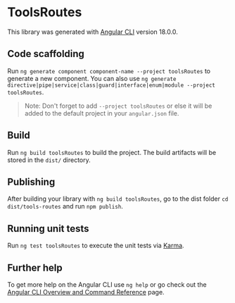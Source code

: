 # ToolsRoutes

This library was generated with [Angular CLI](https://github.com/angular/angular-cli) version 18.0.0.

## Code scaffolding

Run `ng generate component component-name --project toolsRoutes` to generate a new component. You can also use `ng generate directive|pipe|service|class|guard|interface|enum|module --project toolsRoutes`.
> Note: Don't forget to add `--project toolsRoutes` or else it will be added to the default project in your `angular.json` file. 

## Build

Run `ng build toolsRoutes` to build the project. The build artifacts will be stored in the `dist/` directory.

## Publishing

After building your library with `ng build toolsRoutes`, go to the dist folder `cd dist/tools-routes` and run `npm publish`.

## Running unit tests

Run `ng test toolsRoutes` to execute the unit tests via [Karma](https://karma-runner.github.io).

## Further help

To get more help on the Angular CLI use `ng help` or go check out the [Angular CLI Overview and Command Reference](https://angular.dev/tools/cli) page.
